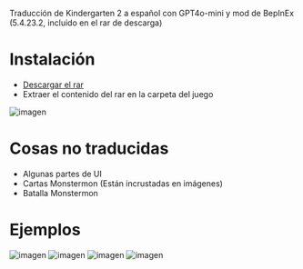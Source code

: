 Traducción de Kindergarten 2 a español con GPT4o-mini y mod de BepInEx (5.4.23.2, incluido en el rar de descarga)

# Instalación
- [Descargar el rar](https://github.com/Zarpyk/Kindergarten-2-SpanishMod/releases/latest)
- Extraer el contenido del rar en la carpeta del juego

![imagen](https://github.com/user-attachments/assets/519d5b30-7325-4f63-8071-9290562960c4)


# Cosas no traducidas
- Algunas partes de UI
- Cartas Monstermon (Están incrustadas en imágenes)
- Batalla Monstermon

# Ejemplos
![imagen](https://github.com/user-attachments/assets/1412da40-8113-48d9-bb32-d3a50fe051c4)
![imagen](https://github.com/user-attachments/assets/7085d145-971a-40f8-8a04-454164ebdf4e)
![imagen](https://github.com/user-attachments/assets/2b6364d9-edc9-47b2-848e-232cd332d292)
![imagen](https://github.com/user-attachments/assets/8c772c10-8b7b-49fb-a766-8a5461a7131d)
